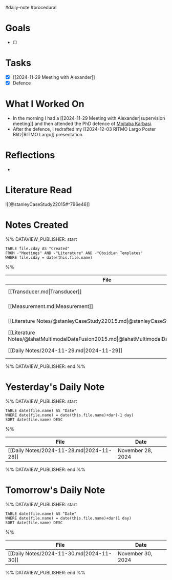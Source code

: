 #daily-note #procedural 

# Goals

- [ ] 

# Tasks

- [x] [[2024-11-29 Meeting with Alexander]]
- [x] Defence

# What I Worked On

- In the morning I had a [[2024-11-29 Meeting with Alexander|supervision meeting]] and then attended the PhD defence of [Mojtaba Karbasi](https://www.uio.no/ritmo/english/news-and-events/events/disputations/2024/karbasi/index.html).
- After the defence, I redrafted my [[2024-12-03 RITMO Largo Poster Blitz|RITMO Largo]] presentation.

# Reflections

- 

# Literature Read

![[@stanleyCaseStudy22015#^796e46]] 

# Notes Created


%% DATAVIEW_PUBLISHER: start
```dataview
TABLE file.cday AS "Created"
FROM -"Meetings" AND -"Literature" AND -"Obsidian Templates"
WHERE file.cday = date(this.file.name)
```
%%

| File                                                                                   | Created           |
| -------------------------------------------------------------------------------------- | ----------------- |
| [[Transducer.md\|Transducer]]                                                          | November 29, 2024 |
| [[Measurement.md\|Measurement]]                                                        | November 29, 2024 |
| [[Literature Notes/@stanleyCaseStudy22015.md\|@stanleyCaseStudy22015]]                 | November 29, 2024 |
| [[Literature Notes/@lahatMultimodalDataFusion2015.md\|@lahatMultimodalDataFusion2015]] | November 29, 2024 |
| [[Daily Notes/2024-11-29.md\|2024-11-29]]                                              | November 29, 2024 |

%% DATAVIEW_PUBLISHER: end %%

# Yesterday's Daily Note

%% DATAVIEW_PUBLISHER: start
```dataview
TABLE date(file.name) AS "Date"
WHERE date(file.name) = date(this.file.name)+dur(-1 day)
SORT date(file.name) DESC
```
%%

| File                                      | Date              |
| ----------------------------------------- | ----------------- |
| [[Daily Notes/2024-11-28.md\|2024-11-28]] | November 28, 2024 |

%% DATAVIEW_PUBLISHER: end %%
# Tomorrow's Daily Note

%% DATAVIEW_PUBLISHER: start
```dataview
TABLE date(file.name) AS "Date"
WHERE date(file.name) = date(this.file.name)+dur(1 day)
SORT date(file.name) DESC
```
%%

| File                                      | Date              |
| ----------------------------------------- | ----------------- |
| [[Daily Notes/2024-11-30.md\|2024-11-30]] | November 30, 2024 |

%% DATAVIEW_PUBLISHER: end %%


